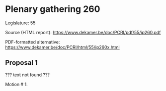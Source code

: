 # Plenary gathering 260

Legislature: 55

Source (HTML report): https://www.dekamer.be/doc/PCRI/pdf/55/ip260.pdf

PDF-formatted alternative: https://www.dekamer.be/doc/PCRI/html/55/ip260x.html

## Proposal 1

??? text not found ???

Motion # 1.

